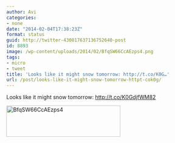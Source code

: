 ```yaml
---
author: Avi
categories:
- none
date: "2014-02-04T17:38:23Z"
format: status
guid: http://twitter-430817637136752640-post
id: 8893
image: /wp-content/uploads/2014/02/BfqSW66CcAEzps4.png
tags:
- micro
- tweet
title: 'Looks like it might snow tomorrow: http://t.co/K0G…'
url: /post/looks-like-it-might-snow-tomorrow-httpt-cok0g/
---
```

Looks like it might snow tomorrow: http://t.co/K0GdjfWM82

<img width="300" height="82" src="http://aviflax.com/wp-content/uploads/2014/02/BfqSW66CcAEzps4.png" class="attachment-medium" alt="BfqSW66CcAEzps4" />